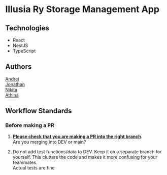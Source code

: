 # Illusia Ry Storage Management App

## Technologies

- React
- NestJS
- TypeScript

## Authors

[Andrei](https://github.com/futuandrei)  
[Jonathan](https://github.com/jonathangian)  
[Nikita](https://github.com/nikiluzianin)  
[Athina](https://github.com/athinakantis/)

## Workflow Standards

### Before making a PR

1. <ins>**Please check that you are making a PR into the right branch**</ins>.  
   Are you merging into DEV or main?

2. Do not add test functions/data to DEV. Keep it on a separate branch for yourself.
   This clutters the code and makes it more confusing for your teammates.  
   Actual tests are fine
